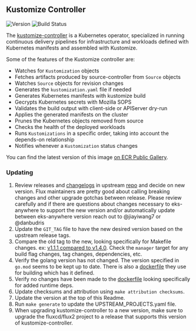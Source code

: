 ## **Kustomize Controller**
![Version](https://img.shields.io/badge/version-v1.4.0-blue)
![Build Status](https://codebuild.us-west-2.amazonaws.com/badges?uuid=eyJlbmNyeXB0ZWREYXRhIjoibldOWFUyd2ZXOXR1WkNhSVZDZkprbEowWi9nNEZrN2RMcCtRK3EvQW9qbWUzQjcxVEZvTEZ6VUw3M004WHNKQ0M1MGJ4SlU0RUJvVE1YQ0hFT0hzZ21nPSIsIml2UGFyYW1ldGVyU3BlYyI6Ing4cTAwdG9pc1I0Qk81MlQiLCJtYXRlcmlhbFNldFNlcmlhbCI6MX0%3D&branch=main)

The [kustomize-controller](https://github.com/fluxcd/kustomize-controller) is a Kubernetes operator, specialized in running continuous delivery pipelines for infrastructure and workloads defined with Kubernetes manifests and assembled with Kustomize.

Some of the features of the Kustomize controller are:

* Watches for `Kustomization` objects
* Fetches artifacts produced by source-controller from `Source` objects 
* Watches `Source` objects for revision changes 
* Generates the `kustomization.yaml` file if needed
* Generates Kubernetes manifests with kustomize build
* Gecrypts Kubernetes secrets with Mozilla SOPS
* Validates the build output with client-side or APIServer dry-run
* Applies the generated manifests on the cluster
* Prunes the Kubernetes objects removed from source
* Checks the health of the deployed workloads
* Runs `Kustomizations` in a specific order, taking into account the depends-on relationship 
* Notifies whenever a `Kustomization` status changes

You can find the latest version of this image [on ECR Public Gallery](https://gallery.ecr.aws/eks-anywhere/fluxcd/kustomize-controller).

### Updating

1. Review releases and [changelogs](https://github.com/fluxcd/kustomize-controller/blob/main/CHANGELOG.md) in upstream 
[repo](https://github.com/fluxcd/kustomize-controller) and decide on new version. Flux maintainers are pretty good 
about calling breaking changes and other upgrade gotchas between release. Please review carefully and if there are questions 
about changes necessary to eks-anywhere to support the new version and/or automatically update between 
eks-anywhere version reach out to @jiayiwang7 or @danbudris
1. Update the `GIT_TAG` file to have the new desired version based on the upstream release tags.
1. Compare the old tag to the new, looking specifically for Makefile changes. 
ex: [v1.1.1 compared to v1.4.0](https://github.com/fluxcd/kustomize-controller/compare/v1.1.1...v1.2.1). Check the `manager` target for
any build flag changes, tag changes, dependencies, etc.
1. Verify the golang version has not changed. The version specified in `go.mod` seems to be kept up to date.  There is also
a [dockerfile](https://github.com/fluxcd/kustomize-controller/blob/main/Dockerfile#L5) they use for building which has it defined.
1. Verify no changes have been made to the [dockerfile](https://github.com/fluxcd/kustomize-controller/blob/main/Dockerfile) looking specifically for
added runtime deps.
1. Update checksums and attribution using `make attribution checksums`.
1. Update the version at the top of this Readme.
1. Run `make generate` to update the UPSTREAM_PROJECTS.yaml file.
1. When upgrading kustomize-controller to a new version, make sure to upgrade the fluxcd/flux2 project to a release that supports this version of kustomize-controller.
